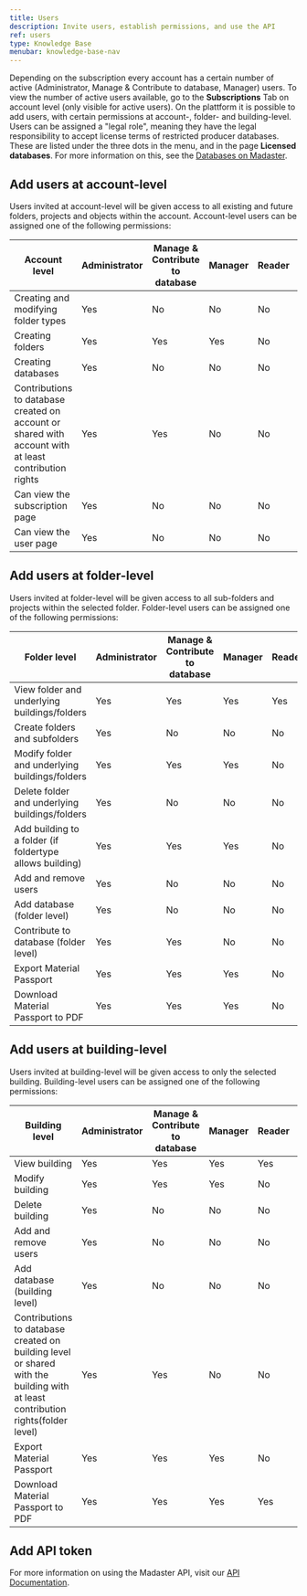 ```yaml
---
title: Users
description: Invite users, establish permissions, and use the API
ref: users
type: Knowledge Base
menubar: knowledge-base-nav
---
```


Depending on the subscription every account has a certain number of active (Administrator, Manage & Contribute to database, Manager) users. To view the number of active users available, go to the **Subscriptions** Tab on account level (only visible for active users).
On the plattform it is possible to add users, with certain permissions at account-, folder- and building-level.
Users can be assigned a "legal role", meaning they have the legal responsibility to accept license terms of restricted producer databases. These are listed under the three dots in the menu, and in the page **Licensed databases**.
For more information on this, see the <a href="databases" target="_blank">Databases on Madaster</a>.

## Add users at account-level

Users invited at account-level will be given access to all existing and future folders, projects and objects within the account. Account-level users can be assigned one of the following permissions:

|Account level|Administrator|Manage & Contribute to database|Manager|Reader|Billing|
|-|-|-|-|-|-|
|Creating and modifying folder types| Yes| No| No| No| No|
|Creating folders| Yes| Yes| Yes| No| No|
|Creating databases| Yes| No| No| No| No|
|Contributions to database created on account or shared with account with at least contribution rights| Yes| Yes| No| No| No|
|Can view the subscription page| Yes| No| No| No| No|
|Can view the user page| Yes| No| No| No| No|


## Add users at folder-level

Users invited at folder-level will be given access to all sub-folders and projects within the selected folder. Folder-level users can be assigned one of the following permissions:

|Folder level |Administrator |Manage & Contribute to database|Manager|Reader|Billing|
|-|-|-|-|-|-|
|View folder and underlying buildings/folders| Yes| Yes| Yes| Yes| Yes|
|Create folders and subfolders| Yes| No| No| No| No|
|Modify folder and underlying buildings/folders| Yes| Yes| Yes| No| No|
|Delete folder and underlying buildings/folders| Yes| No| No| No| No|
|Add building to a folder (if foldertype allows building)| Yes| Yes| Yes| No| No|
|Add and remove users| Yes| No| No| No|   |
|Add database (folder level)| Yes| No| No| No| No|
|Contribute to database (folder level)| Yes| Yes| No| No| No|
|Export Material Passport| Yes| Yes| Yes| No| No|
|Download Material Passport to PDF| Yes| Yes| Yes| No| No|

## Add users at building-level

Users invited at building-level will be given access to only the selected building. Building-level users can be assigned one of the following permissions:

|Building level|Administrator|Manage & Contribute to database|Manager|Reader|Billing|
|-|-|-|-|-|-|
|View building| Yes| Yes| Yes| Yes| No|
|Modify building| Yes| Yes| Yes| No| No|
|Delete building| Yes| No| No| No| No|
|Add and remove users| Yes| No| No| No| No|
|Add database (building level)| Yes| No| No| No| No|
|Contributions to database created on building level or shared with the building with at least contribution rights(folder level)| Yes| Yes| No| No| No|
|Export Material Passport| Yes| Yes| Yes| No| No|
|Download Material Passport to PDF| Yes| Yes| Yes| Yes| Yes|

## Add API token


For more information on using the Madaster API, visit our <a href="../api/" target="_blank">API Documentation</a>.
